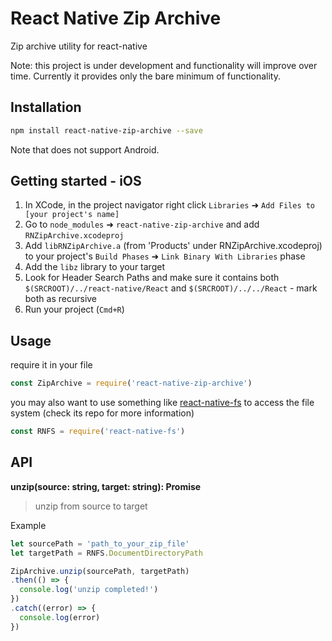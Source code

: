 # React Native Zip Archive

Zip archive utility for react-native

Note: this project is under development and functionality will improve over time. Currently it provides only the bare minimum of functionality.

## Installation

```bash
npm install react-native-zip-archive --save
```

 Note that does not support Android.

## Getting started - iOS

1. In XCode, in the project navigator right click `Libraries` ➜ `Add Files to [your project's name]`
2. Go to `node_modules` ➜ `react-native-zip-archive` and add `RNZipArchive.xcodeproj`
3. Add `libRNZipArchive.a` (from 'Products' under RNZipArchive.xcodeproj) to your project's `Build Phases` ➜ `Link Binary With Libraries` phase
4. Add the `libz` library to your target
5. Look for Header Search Paths and make sure it contains both `$(SRCROOT)/../react-native/React` and `$(SRCROOT)/../../React` - mark both as recursive
6. Run your project (`Cmd+R`)

## Usage

require it in your file

```js
const ZipArchive = require('react-native-zip-archive')
```

you may also want to use something like [react-native-fs](https://github.com/johanneslumpe/react-native-fs) to access the file system (check its repo for more information)

```js
const RNFS = require('react-native-fs')
```

## API

**unzip(source: string, target: string): Promise**

> unzip from source to target

Example

```js
let sourcePath = 'path_to_your_zip_file'
let targetPath = RNFS.DocumentDirectoryPath

ZipArchive.unzip(sourcePath, targetPath)
.then(() => {
  console.log('unzip completed!')
})
.catch((error) => {
  console.log(error)
})
```
